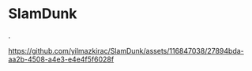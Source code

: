 # SlamDunk
.


https://github.com/yilmazkirac/SlamDunk/assets/116847038/27894bda-aa2b-4508-a4e3-e4e4f5f6028f

